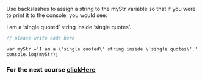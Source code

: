
Use backslashes to assign a string to the myStr variable so that if you were to print it to the console, you would see:

I am a ‘single quoted’ string inside ‘single quotes’.

```javascript
// please write code here
```
 
```solution
var myStr ='I am a \'single quoted\' string inside \'single quotes\'.'
console.log(myStr);
```

### For the next course [clickHere](https://www.merakilearn.org/course/124/exercise/3225)

